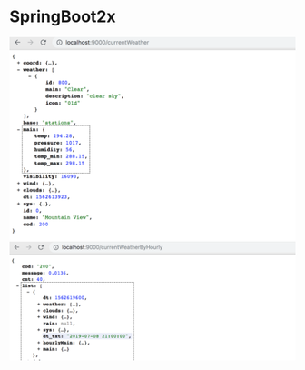 # SpringBoot2x
![Get Weather By Zip](https://github.com/iamthedeveloper/SpringBoot2x/blob/master/getWeatherByZip.png)
![Get Weather Hourly By Zip](https://github.com/iamthedeveloper/SpringBoot2x/blob/master/getWeatherHourlyByZip.png)
